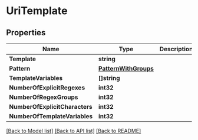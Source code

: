 # UriTemplate

## Properties
Name | Type | Description | Notes
------------ | ------------- | ------------- | -------------
**Template** | **string** |  | [optional] 
**Pattern** | [**PatternWithGroups**](PatternWithGroups.md) |  | [optional] 
**TemplateVariables** | **[]string** |  | [optional] 
**NumberOfExplicitRegexes** | **int32** |  | [optional] 
**NumberOfRegexGroups** | **int32** |  | [optional] 
**NumberOfExplicitCharacters** | **int32** |  | [optional] 
**NumberOfTemplateVariables** | **int32** |  | [optional] 

[[Back to Model list]](../README.md#documentation-for-models) [[Back to API list]](../README.md#documentation-for-api-endpoints) [[Back to README]](../README.md)


